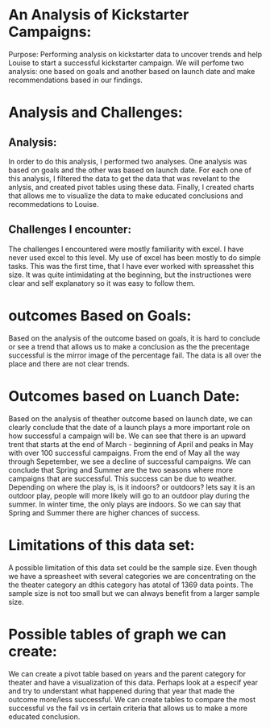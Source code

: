 # An Analysis of Kickstarter Campaigns:
Purpose: Performing analysis on kickstarter data to uncover trends and help Louise to start a successful kickstarter campaign. We will perfome two analysis: one based on goals and another based on launch date and make recommendations based in our findings.


# Analysis and Challenges:
 ## Analysis:
In order to do this analysis, I performed two analyses. One analysis was based on goals and the other was based on launch date. For each one of this analysis, I filtered the data to get the data that was revelant to the anlysis, and created pivot tables using these data. Finally, I created charts that allows me to visualize the data to make educated conclusions and recommedations to Louise.
 ## Challenges I encounter: 
 The challenges I encountered were mostly familiarity with excel. I have never used excel to this level. My use of excel has been mostly to do simple tasks. This was the first time, that I have ever worked with spreasshet this size. It was quite intimidating at the beginning, but the instructiones were clear and self explanatory so it was easy to follow them. 


# outcomes Based on Goals:
Based on the analysis of the outcome based on goals, it is hard to conclude or see a trend that allows us to make a conclusion as the the precentage successful is the mirror image of the percentage fail. The data is all over the place and there are not clear trends.

# Outcomes based on Luanch Date:
Based on the analysis of theather outcome based on launch date, we can clearly conclude that the date of a launch plays a more important role on how successful a campaign will be. We can see that there is an upward trent that starts at the end of March - beginning of April and peaks in May with over 100 successful campaigns. From the end of May all the way through Sepetember, we see a decline of successful campaigns. We can conclude that Spring and Summer are the two seasons where more campaigns that are successful. This success can be due to weather. Depending on where the play is, is it indoors? or outdoors? lets say it is an outdoor play, people will more likely will go to an outdoor play during the summer. In winter time, the only plays are indoors. So we can say that Spring and Summer there are higher chances of success.

# Limitations of this data set:
A possible limitation of this data set could be the sample size. Even though we have a spreasheet with several categories we are concentrating on the the theater category an dthis category has atotal of 1369 data points. The sample size is not too small but we can always benefit from a larger sample size.

# Possible tables of graph we can create:
We can create a pivot table based on years and the parent category for theater and have a visualization of this data. Perhaps look at a especif year and try to understant what happened during that year that made the outcome more/less successful. We can create tables to compare the most successful vs the fail vs in certain criteria that allows us to make a more educated conclusion.
